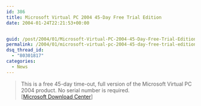 ```yaml
---
id: 386
title: Microsoft Virtual PC 2004 45-Day Free Trial Edition
date: 2004-01-24T22:21:53+00:00


guid: /post/2004/01/Microsoft-Virtual-PC-2004-45-Day-Free-Trial-Edition.aspx
permalink: /2004/01/microsoft-virtual-pc-2004-45-day-free-trial-edition/
dsq_thread_id:
  - "80301817"
categories:
  - News
---
```

<body xmlns="http://www.w3.org/1999/xhtml">
    <div class="Section1">
        <blockquote style='margin-top:5.0pt;margin-bottom:5.0pt'> 
        <p class="MsoNormal">
            This is a free 45-day time-out, full version of the Microsoft Virtual PC 2004 product.
            No serial number is required.<br />
            [<a href="http://www.microsoft.com/downloads/details.aspx?familyid=4a15008c-3e10-4c54-bcd5-adc1e780715f">Microsoft
            Download Center</a>]
        </p>
        </blockquote>
    </div>
</body>